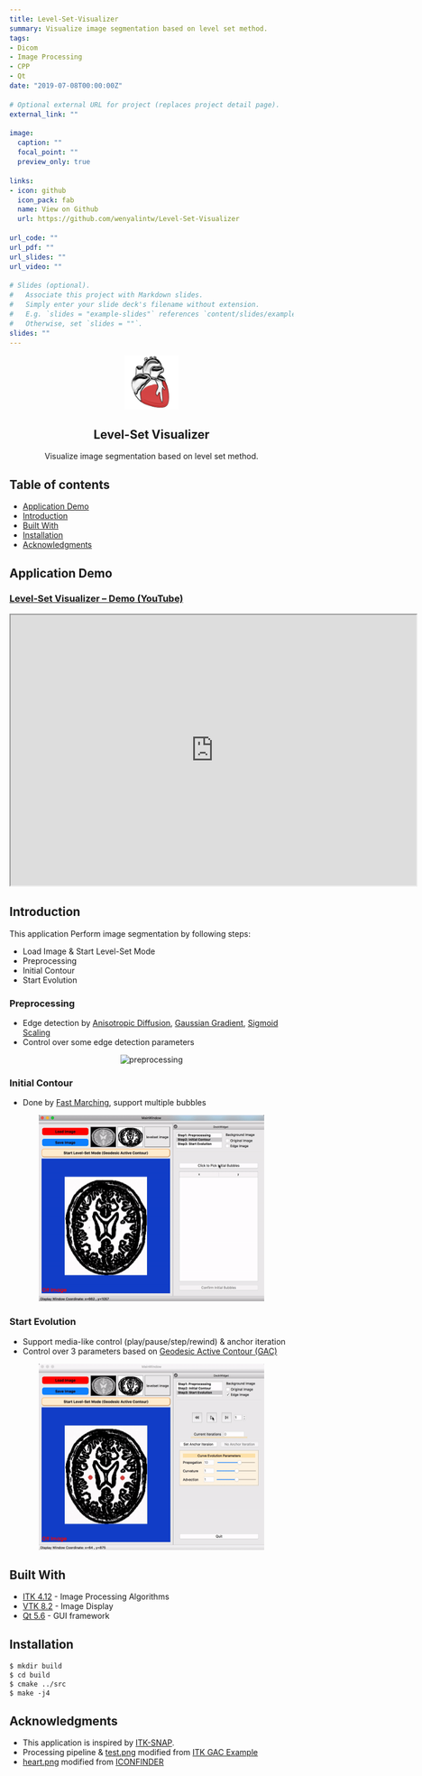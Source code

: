```yaml
---
title: Level-Set-Visualizer
summary: Visualize image segmentation based on level set method.
tags:
- Dicom
- Image Processing
- CPP
- Qt
date: "2019-07-08T00:00:00Z"

# Optional external URL for project (replaces project detail page).
external_link: ""

image:
  caption: ""
  focal_point: ""
  preview_only: true

links:
- icon: github
  icon_pack: fab
  name: View on Github
  url: https://github.com/wenyalintw/Level-Set-Visualizer

url_code: ""
url_pdf: ""
url_slides: ""
url_video: ""

# Slides (optional).
#   Associate this project with Markdown slides.
#   Simply enter your slide deck's filename without extension.
#   E.g. `slides = "example-slides"` references `content/slides/example-slides.md`.
#   Otherwise, set `slides = ""`.
slides: ""
---
```

<p align="center">
  <a href=#>
    <img src="resources/heart.png" alt="Spoken-Digit Recognizer" width="96" height="96">
  </a>
  <h2 align="center">Level-Set Visualizer</h2>
  <div align="center">
    Visualize image segmentation based on level set method.
  </div>
</p>

<h2 id="tableofcontents">Table of contents</h2>

<ul>
<li><a href="#applicationdemo">Application Demo</a></li>

<li><a href="#introduction">Introduction</a></li>

<li><a href="#builtwith">Built With</a></li>

<li><a href="#installation">Installation</a></li>

<li><a href="#acknowledgments">Acknowledgments</a></li>
</ul>

<h2 id="applicationdemo">Application Demo</h2>

<h3 id="levelsetvisualizerdemoyoutubehttpswwwyoutubecomwatchvutrr98jsrps"><a href="https://www.youtube.com/watch?v=uTrr98JsRps">Level-Set Visualizer – Demo (YouTube)</a></h3>

<p align="center">
<iframe width="720" height="480" src="https://www.youtube.com/embed/uTrr98JsRps">
</iframe>
</p>

<h2 id="introduction">Introduction</h2>

<p>This application Perform image segmentation by following steps:</p>

<ul>
<li>Load Image &amp; Start Level-Set Mode</li>

<li>Preprocessing</li>

<li>Initial Contour</li>

<li>Start Evolution</li>
</ul>

<h3 id="preprocessing">Preprocessing</h3>

<ul>
<li>Edge detection by <a href="https://itk.org/Doxygen/html/classitk_1_1CurvatureAnisotropicDiffusionImageFilter.html">Anisotropic Diffusion</a>, <a href="https://itk.org/Doxygen/html/classitk_1_1GradientMagnitudeRecursiveGaussianImageFilter.html">Gaussian Gradient</a>, <a href="https://itk.org/Doxygen/html/classitk_1_1SigmoidImageFilter.html">Sigmoid Scaling</a></li>

<li>Control over some edge detection parameters</li>
</ul>

<p align="center">
    <img src="resources/preprocessing.gif" alt="preprocessing" width="400" height="330">
</p>

<h3 id="initialcontour">Initial Contour</h3>

<ul>
<li>Done by <a href="https://itk.org/Doxygen/html/classitk_1_1FastMarchingImageFilter.html">Fast Marching</a>, support multiple bubbles</li>
</ul>

<p align="center">
    <img src="resources/initial_contour.gif" alt="initial contour" width="400" height="330">
</p>

<h3 id="startevolution">Start Evolution</h3>

<ul>
<li>Support media-like control (play/pause/step/rewind) &amp; anchor iteration</li>

<li>Control over 3 parameters based on <a href="https://itk.org/Doxygen/html/classitk_1_1GeodesicActiveContourLevelSetImageFilter.html">Geodesic Active Contour (GAC)</a></li>
</ul>

<p align="center">
    <img src="resources/evolution.gif" alt="evolution.gif" width="400" height="330">
</p>

<h2 id="builtwith">Built With</h2>

<ul>
<li><a href="https://itk.org/ITK/resources/legacy_releases.html">ITK 4.12</a> - Image Processing Algorithms</li>

<li><a href="https://vtk.org/download/">VTK 8.2</a> - Image Display</li>

<li><a href="https://doc.qt.io/archives/qt-5.6/index.html">Qt 5.6</a> - GUI framework</li>
</ul>

<h2 id="installation">Installation</h2>

<pre><code class="sh language-sh">$ mkdir build
$ cd build
$ cmake ../src
$ make -j4
</code></pre>

<h2 id="acknowledgments">Acknowledgments</h2>

<ul>
<li>This application is inspired by <a href="http://www.itksnap.org/pmwiki/pmwiki.php">ITK-SNAP</a>.</li>

<li>Processing pipeline &amp; <a href="https://github.com/wenyalintw/Level-Set-Visualizer/tree/master/src/test.png">test.png</a> modified from <a href="https://itk.org/ITKExamples/src/Segmentation/LevelSets/SegmentWithGeodesicActiveContourLevelSet/Documentation.html">ITK GAC Example</a></li>

<li><a href="https://github.com/wenyalintw/Level-Set-Visualizer/tree/master/resources/heart.png">heart.png</a> modified from <a href="https://www.iconfinder.com/icons/44697/cardiology_heart_organ_icon">ICONFINDER</a></li>
</ul>